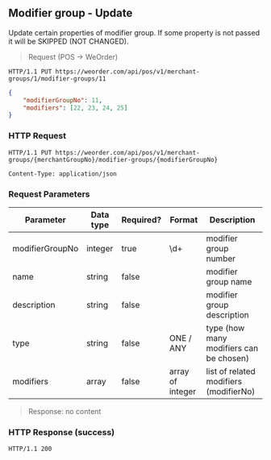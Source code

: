 ## Modifier group - Update

Update certain properties of modifier group.
If some property is not passed it will be SKIPPED (NOT CHANGED).

> Request (POS -> WeOrder)

```
HTTP/1.1 PUT https://weorder.com/api/pos/v1/merchant-groups/1/modifier-groups/11
```

```json
{
    "modifierGroupNo": 11,
    "modifiers": [22, 23, 24, 25]
}
```

### HTTP Request

`HTTP/1.1 PUT https://weorder.com/api/pos/v1/merchant-groups/{merchantGroupNo}/modifier-groups/{modifierGroupNo}`

`Content-Type: application/json`

### Request Parameters

Parameter | Data type | Required? | Format | Description
--------- | --------- | --------- | ------ | -----------
modifierGroupNo | integer | true | \d+ | modifier group number
name | string | false | | modifier group name
description | string | false | | modifier group description
type | string | false | ONE / ANY | type (how many modifiers can be chosen)
modifiers | array | false | array of integer | list of related modifiers (modifierNo)

> Response: no content

### HTTP Response (success)

`HTTP/1.1 200`
